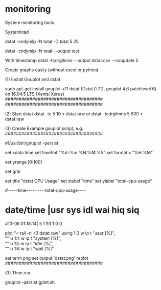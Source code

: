 # monitoring
System monitoring tools


Systemload 

dstat -cndymlp -N total -D total 5 25


dstat -cndymlp -N total --output test

With timestamp
dstat -tcdrgilmns --output dstat.csv --noupdate 5


Create graphs easily (without excel or python)

(1) Install Gnuplot and dstat 

sudo apt-get install gnuplot-x11 dstat
(Dstat 0.7.2, gnuplot 4.6 patchlevel 6) on 16.04.5 LTS (Xenial Xerus)
####################################
####################################

(2) Start dstat 
dstat -tc 5 10 > dstat.raw
or
dstat -tcdrgilmns 5 500 > dstat.raw

(3) Create Example gnuplot script, e.g.
####################################

#!/usr/bin/gnuplot -persist

set xdata time
set timefmt "%d-%m %H:%M:%S"
set format x "%H:%M"

set yrange [0:100]

set grid

set title "dstat CPU Usage"
set xlabel "time"
set ylabel "total-cpu-usage"

#-----time----- ----total-cpu-usage----
# date/time |usr sys idl wai hiq siq
#13-06 01:18:14| 5 1 93 1 0 0

plot "< tail -n +3 dstat.raw" using 1:3 w lp t "user [%]", \
"" u 1:4 w lp t "system [%]", \
"" u 1:5 w lp t "idle [%]", \
"" u 1:6 w lp t "wait [%]"

set term png
set output 'dstat.png'
replot
####################################

(3) Then run

gnuplot -persist gplot.sh






